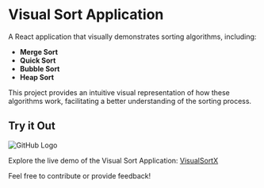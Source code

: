 # Visual Sort Application

A React application that visually demonstrates sorting algorithms, including:

- **Merge Sort**
- **Quick Sort**
- **Bubble Sort**
- **Heap Sort**

This project provides an intuitive visual representation of how these algorithms work, facilitating a better understanding of the sorting process.

## Try it Out

![GitHub Logo]([https://example.com/path/to/your/image.png](https://drive.google.com/drive/u/0/folders/14-GK9n1xGrPnL7d0OUto9d7lsW1IAa9Y))

Explore the live demo of the Visual Sort Application: [VisualSortX](https://visualsortx.netlify.app/)

Feel free to contribute or provide feedback!
